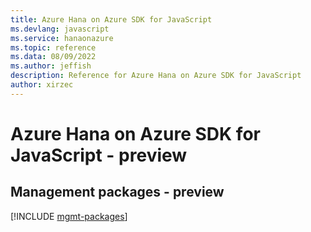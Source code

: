 ```yaml
---
title: Azure Hana on Azure SDK for JavaScript
ms.devlang: javascript
ms.service: hanaonazure
ms.topic: reference
ms.data: 08/09/2022
ms.author: jeffish
description: Reference for Azure Hana on Azure SDK for JavaScript
author: xirzec
---
```

# Azure Hana on Azure SDK for JavaScript - preview

## Management packages - preview
[!INCLUDE [mgmt-packages](hana-on-azure-mgmt-index.md)]